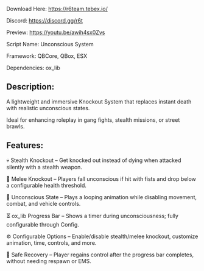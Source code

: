 Download Here: https://r6team.tebex.io/

Discord: https://discord.gg/r6t

Preview: https://youtu.be/awih4sx0Zvs

Script Name: Unconscious System

Framework: QBCore, QBox, ESX

Dependencies: ox_lib

## Description:

A lightweight and immersive Knockout System that replaces instant death with realistic unconscious states.

Ideal for enhancing roleplay in gang fights, stealth missions, or street brawls.

## Features:

💀 Stealth Knockout – Get knocked out instead of dying when attacked silently with a stealth weapon.

👊 Melee Knockout – Players fall unconscious if hit with fists and drop below a configurable health threshold.

🧠 Unconscious State – Plays a looping animation while disabling movement, combat, and vehicle controls.

⏳ ox_lib Progress Bar – Shows a timer during unconsciousness; fully configurable through Config.

⚙️ Configurable Options – Enable/disable stealth/melee knockout, customize animation, time, controls, and more.

🔁 Safe Recovery – Player regains control after the progress bar completes, without needing respawn or EMS.
